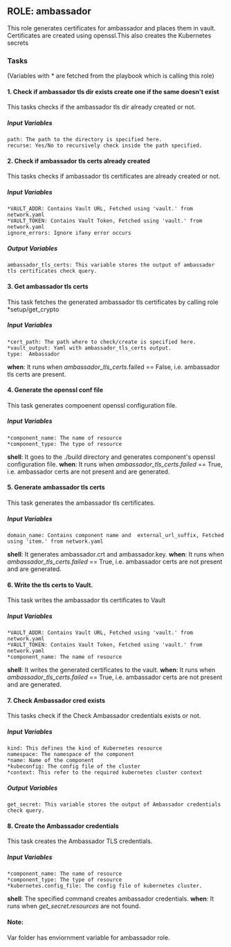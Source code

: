 ## ROLE: ambassador
This role generates certificates for ambassador and places them in vault. Certificates are created using openssl.This also creates the Kubernetes secrets

### Tasks
(Variables with * are fetched from the playbook which is calling this role)
#### 1. Check if ambassador tls dir exists create one if the same doesn't exist
This tasks checks if the ambassador tls dir already created or not.
##### Input Variables

    path: The path to the directory is specified here.
    recurse: Yes/No to recursively check inside the path specified.

#### 2. Check if ambassador tls certs already created
This tasks checks if ambassador tls certificates are already created or not.
##### Input Variables

    *VAULT_ADDR: Contains Vault URL, Fetched using 'vault.' from network.yaml
    *VAULT_TOKEN: Contains Vault Token, Fetched using 'vault.' from network.yaml
    ignore_errors: Ignore ifany error occurs
##### Output Variables

    ambassador_tls_certs: This variable stores the output of ambassador tls certificates check query.

#### 3. Get ambassador tls certs
This task fetches the generated ambassador tls certificates by calling role *setup/get_crypto

##### Input Variables
    *cert_path: The path where to check/create is specified here.
    *vault_output: Yaml with ambassador_tls_certs output.
    type:  Ambassador 
    
**when**: It runs when *ambassador_tls_certs*.failed == False, i.e. ambassador tls certs are present. 

#### 4. Generate the openssl conf file
This task generates compoenent openssl configuration file.

##### Input Variables
    *component_name: The name of resource
    *component_type: The type of resource

**shell**: It goes to the ./build directory and generates component's openssl configuration file.
**when**: It runs when *ambassador_tls_certs.failed* == True, i.e. ambassador certs are not present and are generated.

#### 5. Generate ambassador tls certs
This task generates the ambassador tls certificates.

##### Input Variables
    domain_name: Contains component name and  external_url_suffix, Fetched using 'item.' from network.yaml

**shell**: It generates ambassador.crt and ambassador.key.
**when**:  It runs when *ambassador_tls_certs.failed* == True, i.e. ambassador certs are not present and are generated. 

#### 6. Write the tls certs to Vault.
This task writes the ambassador tls certificates to Vault
##### Input Variables
    *VAULT_ADDR: Contains Vault URL, Fetched using 'vault.' from network.yaml
    *VAULT_TOKEN: Contains Vault Token, Fetched using 'vault.' from network.yaml
    *component_name: The name of resource

**shell**: It writes the generated certificates to the vault.
**when**:  It runs when *ambassador_tls_certs.failed* == True, i.e. ambassador certs are not present and are generated. 

#### 7. Check Ambassador cred exists
This tasks check if the Check Ambassador credentials exists or not.
##### Input Variables

    kind: This defines the kind of Kubernetes resource
    namespace: The namespace of the component
    *name: Name of the component 
    *kubeconfig: The config file of the cluster
    *context: This refer to the required kubernetes cluster context
##### Output Variables

    get_secret: This variable stores the output of Ambassador credentials check query.
    
#### 8. Create the Ambassador credentials
This task creates the Ambassador TLS credentials.
##### Input Variables
    *component_name: The name of resource
    *component_type: The type of resource
    *kubernetes.config_file: The config file of kubernetes cluster.

**shell**: The specified command creates ambassador credentials.
**when**: It runs when *get_secret.resources* are not found.

#### Note: 
Var folder has enviornment variable for ambassador role.